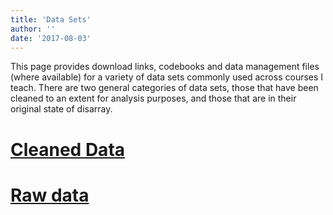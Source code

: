 ```yaml
---
title: 'Data Sets'
author: ''
date: '2017-08-03'
---
```


This page provides download links, codebooks and data management files (where available) for a variety of data sets commonly used across courses I teach. There are two general categories of data sets, those that have been cleaned to an extent for analysis purposes, and those that are in their original state of disarray.


# [Cleaned Data](/data/cleaned_data)
# [Raw data](/data/raw_data) 